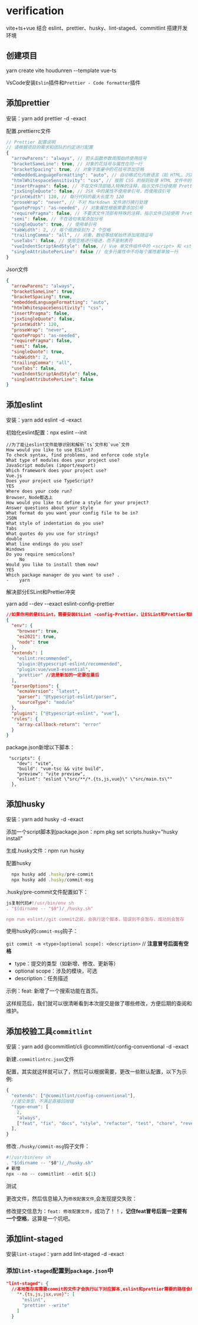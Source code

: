# verification

vite+ts+vue 结合 eslint、prettier、husky、lint-staged、commitlint 搭建开发环境

## 创建项目

yarn create vite houdunren --template vue-ts

VsCode安装`Eslin`插件和`Prettier - Code formatter`插件

## 添加prettier

安装：yarn add prettier -d -exact

配置.prettierrc文件

```js
// Prettier 配置说明
// 请根据项目的需求和团队的约定进行配置
{
  "arrowParens": "always", // 箭头函数参数周围始终使用括号
  "bracketSameLine": true, // 对象的花括号与属性在同一行
  "bracketSpacing": true, // 对象字面量中的花括号添加空格
  "embeddedLanguageFormatting": "auto", // 自动格式化内嵌语言（如 HTML、JSX、CSS 等）
  "htmlWhitespaceSensitivity": "css", // 按照 CSS 的规则处理 HTML 文件中的空格
  "insertPragma": false, // 不在文件顶部插入特殊的注释，指示文件已经使用 Prettier 格式化
  "jsxSingleQuote": false, // JSX 中的属性不使用单引号，而使用双引号
  "printWidth": 120, // 每行代码的最大长度为 120
  "proseWrap": "never", // 不对 Markdown 文件进行换行处理
  "quoteProps": "as-needed", // 对象属性根据需要添加引号
  "requirePragma": false, // 不要求文件顶部有特殊的注释，指示文件已经使用 Prettier 格式化
  "semi": false, // 不在语句末尾添加分号
  "singleQuote": true, // 使用单引号
  "tabWidth": 2, // 每个缩进级别为 2 个空格
  "trailingComma": "all", // 对象、数组等结尾始终添加尾随逗号
  "useTabs": false, // 使用空格进行缩进，而不是制表符
  "vueIndentScriptAndStyle": false, // Vue 单文件组件中的 <script> 和 <style> 标签不单独缩进
  "singleAttributePerLine": false // 在多行属性中不将每个属性都单独一行
}
```

Json文件

```json
{
  "arrowParens": "always",
  "bracketSameLine": true,
  "bracketSpacing": true,
  "embeddedLanguageFormatting": "auto",
  "htmlWhitespaceSensitivity": "css",
  "insertPragma": false,
  "jsxSingleQuote": false,
  "printWidth": 120,
  "proseWrap": "never",
  "quoteProps": "as-needed",
  "requirePragma": false,
  "semi": false,
  "singleQuote": true,
  "tabWidth": 2,
  "trailingComma": "all",
  "useTabs": false,
  "vueIndentScriptAndStyle": false,
  "singleAttributePerLine": false
}
```

## 添加eslint

安装：yarn add eslint -d -exact

初始化eslint配置：npx eslint --init

```text
//为了能让eslint文件能够识别和解析`ts`文件和`vue`文件
How would you like to use ESLint?
To check syntax, find problems, and enforce code style
What type of modules does your project use?
JavaScript modules (import/export)
Which framework does your project use?
Vue.js
Does your project use TypeScript?
YES
Where does your code run?
Browser、Node都选上
How would you like to define a style for your project?
Answer questions about your style
What format do you want your config file to be in?
JSON
What style of indentation do you use?
Tabs
What quotes do you use for strings?
double
What line endings do you use?
Windows
Do you require semicolons?
-    No
Would you like to install them now?
YES
Which package manager do you want to use? .
-    yarn
```

解决部分ESLint和Prettier冲突

yarn add --dev --exact eslint-config-prettier

```json
//如果你用的是ESLint，需要安装ESLint -config-Prettier，让ESLint和Prettier和睦相处。它关闭所有不必要的或可能与Prettier冲突的ESLint规则
{
  "env": {
    "browser": true,
    "es2021": true,
    "node": true
  },
  "extends": [
    "eslint:recommended",
    "plugin:@typescript-eslint/recommended",
    "plugin:vue/vue3-essential",
    "prettier" //这是新加的一定要在最后
  ],
  "parserOptions": {
    "ecmaVersion": "latest",
    "parser": "@typescript-eslint/parser",
    "sourceType": "module"
  },
  "plugins": ["@typescript-eslint", "vue"],
  "rules": {
    "array-callback-return": "error"
  }
}
```

package.json新增以下脚本：

```
 "scripts": {
    "dev": "vite",
    "build": "vue-tsc && vite build",
    "preview": "vite preview",
    "eslint": "eslint \"src/**/*.{ts,js,vue}\" \"src/main.ts\""
  },
```

## 添加husky

安装：yarn add husky -d -exact

添加一个script脚本到package.json：npm pkg set scripts.husky="husky install"

生成.husky文件：npm run husky

配置husky

```js
  npx husky add .husky/pre-commit
  npx husky add .husky/commit-msg
```

.husky/pre-commit文件配置如下：

```js
js复制代码#!/usr/bin/env sh
. "$(dirname -- "$0")/_/husky.sh"

npm run eslint//git commit之前，会执行这个脚本，错误则不会暂存，成功则会暂存
```

使用husky的`commit-msg`钩子：

`git commit -m <type>[optional scope]: <description>` // **注意冒号后面有空格**

- type：提交的类型（如新增、修改、更新等）
- optional scope：涉及的模块，可选
- description：任务描述

示例：feat: 新增了一个搜索功能在首页。

这样规范后，我们就可以很清晰看到本次提交是做了哪些修改，方便后期的查阅和维护。

## 添加校验工具`commitlint`

安装：yarn add @commitlint/cli @commitlint/config-conventional -d -exact

新建`.commitlintrc.json`文件

配置，其实就这样就可以了，然后可以根据需要，更改一些默认配置，以下为示例:

```js
{
  "extends": ["@commitlint/config-conventional"],
  //提交类型，不满足直接回抛错
  "type-enum": [
    2,
    "always",
    ["feat", "fix", "docs", "style", "refactor", "test", "chore", "revert"]
  ],
}
```

修改`./husky/commit-msg`钩子文件：

```js
#!/usr/bin/env sh
. "$(dirname -- "$0")/_/husky.sh"
# 新增
npx --no -- commitlint --edit ${1}
```

测试

更改文件，然后信息输入为`修改配置文件`,会发现提交失败：

修改提交信息为：`feat: 修改配置文件`，成功了！！，**记住feat冒号后面一定要有一个空格**，这算是一个坑吧。

## 添加lint-staged

安装`lint-staged`：yarn add lint-staged -d -exact

### 添加`lint-staged`配置到`package.json`中

```json
"lint-staged": {
  //本地暂存库需要commit的文件才会执行以下对应脚本,eslint和prettier需要的路径会后面自动追加检测
    "*.{ts,js,jsx,vue}": [
      "eslint",
      "prettier --write"
    ]
  }
```
